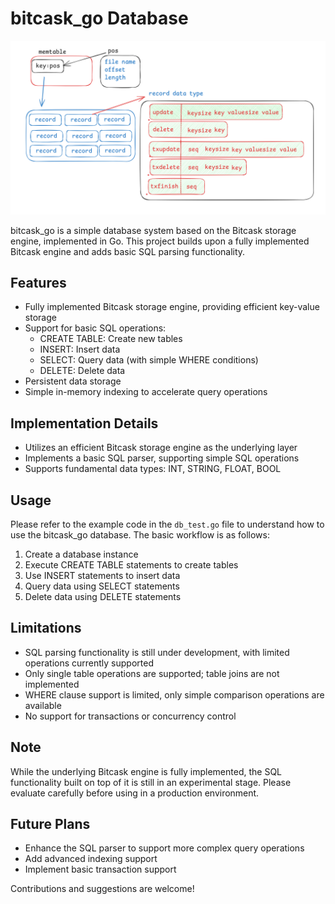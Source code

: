 # bitcask_go Database


![alt text](./asserts/image1.png)

bitcask_go is a simple database system based on the Bitcask storage engine, implemented in Go. This project builds upon a fully implemented Bitcask engine and adds basic SQL parsing functionality.

## Features

- Fully implemented Bitcask storage engine, providing efficient key-value storage
- Support for basic SQL operations:
  - CREATE TABLE: Create new tables
  - INSERT: Insert data
  - SELECT: Query data (with simple WHERE conditions)
  - DELETE: Delete data
- Persistent data storage
- Simple in-memory indexing to accelerate query operations

## Implementation Details

- Utilizes an efficient Bitcask storage engine as the underlying layer
- Implements a basic SQL parser, supporting simple SQL operations
- Supports fundamental data types: INT, STRING, FLOAT, BOOL

## Usage

Please refer to the example code in the `db_test.go` file to understand how to use the bitcask_go database. The basic workflow is as follows:

1. Create a database instance
2. Execute CREATE TABLE statements to create tables
3. Use INSERT statements to insert data
4. Query data using SELECT statements
5. Delete data using DELETE statements

## Limitations

- SQL parsing functionality is still under development, with limited operations currently supported
- Only single table operations are supported; table joins are not implemented
- WHERE clause support is limited, only simple comparison operations are available
- No support for transactions or concurrency control

## Note

While the underlying Bitcask engine is fully implemented, the SQL functionality built on top of it is still in an experimental stage. Please evaluate carefully before using in a production environment.

## Future Plans

- Enhance the SQL parser to support more complex query operations
- Add advanced indexing support
- Implement basic transaction support

Contributions and suggestions are welcome!